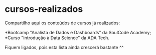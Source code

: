 # cursos-realizados

Compartilho aqui os conteúdos de cursos já realizados:

*Bootcamp "Analista de Dados e Dashboards" da SoulCode Academy;
*Curso "Introdução à Data Science" da ADA Tech.

Fiquem ligados, pois esta lista ainda crescerá bastante ^^


